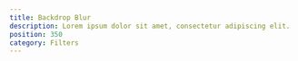 ```yaml
---
title: Backdrop Blur
description: Lorem ipsum dolor sit amet, consectetur adipiscing elit.
position: 350
category: Filters
---
```

